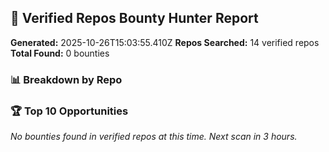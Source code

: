 ## 🎯 Verified Repos Bounty Hunter Report

**Generated:** 2025-10-26T15:03:55.410Z
**Repos Searched:** 14 verified repos
**Total Found:** 0 bounties

### 📊 Breakdown by Repo


### 🏆 Top 10 Opportunities

*No bounties found in verified repos at this time. Next scan in 3 hours.*


